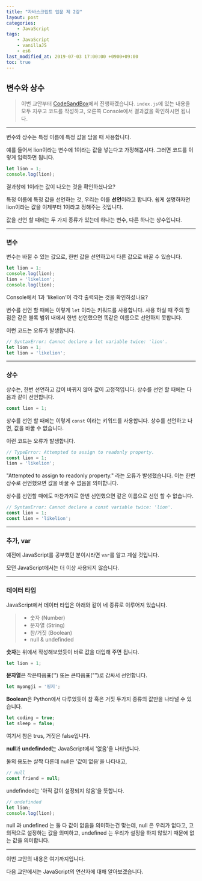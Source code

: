 ```yaml
---
title: "자바스크립트 입문 제 2강"
layout: post
categories:
    - JavaScript
tags:
    - JavaScript
    - vanillaJS
    - es6
last_modified_at: 2019-07-03 17:00:00 +0900+09:00
toc: true
---
```


## 변수와 상수

>이번 교안부터 [CodeSandBox](https://codesandbox.io/s/vanilla)에서 진행하겠습니다.
`index.js`에 있는 내용을 모두 지우고 코드를 작성하고, 오른쪽 Console에서 결과값을 확인하시면 됩니다. 

---

변수와 상수는 특정 이름에 특정 값을 담을 때 사용합니다.

예를 들어서 lion이라는 변수에 1이라는 값을 넣는다고 가정해봅시다.
그러면 코드를 이렇게 입력하면 됩니다.

~~~javascript
let lion = 1;
console.log(lion);
~~~

결과창에 1이라는 값이 나오는 것을 확인하셨나요?

특정 이름에 특정 값을 선언하는 것, 우리는 이를 <strong>선언</strong>이라고 합니다. 쉽게 설명하자면 lion이라는 값을 이제부터 1이라고 정해주는 것입니다.

값을 선언 할 때에는 두 가지 종류가 있는데 하나는 변수, 다른 하나는 상수입니다.

---

### 변수
변수는 바뀔 수 있는 값으로, 한번 값을 선언하고서 다른 값으로 바꿀 수 있습니다.

~~~javascript
let lion = 1;
console.log(lion);
lion = 'likelion';
console.log(lion);
~~~

Console에서 1과 'likelion'이 각각 출력되는 것을 확인하셨나요?

변수를 선언 할 때에는 이렇게 `let` 이라는 키워드를 사용합니다. 사용 하실 때 주의 할 점은 같은 블록 범위 내에서 한번 선언했으면 똑같은 이름으로 선언하지 못합니다.

이런 코드는 오류가 발생합니다.

~~~javascript
// SyntaxError: Cannot declare a let variable twice: 'lion'.
let lion = 1;
let lion = 'likelion';
~~~

---

### 상수

상수는, 한번 선언하고 값이 바뀌지 않아 값이 고정적입니다. 상수를 선언 할 때에는 다음과 같이 선언합니다.

~~~javascript
const lion = 1;
~~~

상수를 선언 할 때에는 이렇게 `const` 이라는 키워드를 사용합니다. 상수를 선언하고 나면, 값을 바꿀 수 없습니다.

이런 코드는 오류가 발생합니다.

~~~javascript
// TypeError: Attempted to assign to readonly property.
const lion = 1;
lion = 'likelion';
~~~

"Attempted to assign to readonly property." 라는 오류가 발생했습니다. 이는 한번 상수로 선언했으면 값을 바꿀 수 없음을 의미합니다.

상수를 선언할 때에도 마찬가지로 한번 선언했으면 같은 이름으로 선언 할 수 없습니다.

~~~javascript
// SyntaxError: Cannot declare a const variable twice: 'lion'.
const lion = 1;
const lion = 'likelion';
~~~

---

### 추가, var

예전에 JavaScript를 공부했던 분이시라면 `var`를 알고 계실 것입니다. 

모던 JavaScript에서는 더 이상 사용되지 않습니다.

---

### 데이터 타입
 
JavaScript에서 데이터 타입은 아래와 같이 네 종류로 이루어져 있습니다.

>* 숫자 (Number)
>* 문자열 (String)
>* 참/거짓 (Boolean)
>* null & undefinded

<strong>숫자</strong>는 위에서 작성해보았듯이 바로 값을 대입해 주면 됩니다.

~~~javascript
let lion = 1;
~~~

<strong>문자열</strong>은 작은따옴표('') 또는 큰따옴표("")로 감싸서 선언합니다.

~~~javascript
let myongji = '띵지';
~~~

<strong>Boolean</strong>은 Python에서 다루었듯이 참 혹은 거짓 두가지 종류의 값만을 나타낼 수 있습니다.

~~~javascript
let coding = true;
let sleep = false;
~~~

여기서 참은 trus, 거짓은 false입니다.

<strong>null</strong>과 <strong>undefinded</strong>는 JavaScript에서 '없음'을 나타냅니다. 

둘의 용도는 살짝 다른데 null은 '값이 없음'을 나타내고, 

~~~javascript
// null
const friend = null;
~~~

undefinded는 '아직 값이 설정되지 않음'을 뜻합니다.

~~~javascript
// undefinded
let lion;
console.log(lion);
~~~

null 과 undefined 는 둘 다 값이 없음을 의미하는건 맞는데, null 은 우리가 없다고, 고의적으로 설정하는 값을 의미하고, undefined 는 우리가 설정을 하지 않았기 때문에 없는 값을 의미합니다.

---

이번 교안의 내용은 여기까지입니다.

다음 교안에서는 JavaScript의 연산자에 대해 알아보겠습니다.
